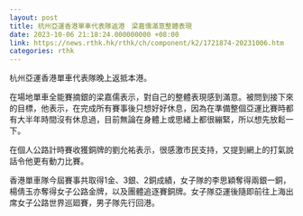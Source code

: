 ```yaml
---
layout: post
title: 杭州亞運香港單車代表隊返港　梁嘉儒滿意整體表現
date: 2023-10-06 21:18:24.000000000 +08:00
link: https://news.rthk.hk/rthk/ch/component/k2/1721874-20231006.htm
categories: rthk
---
```


杭州亞運香港單車代表隊晚上返抵本港。

在場地單車全能賽摘銀的梁嘉儒表示，對自己的整體表現感到滿意。被問到接下來的目標，他表示，在完成所有賽事後只想好好休息，因為在準備整個亞運比賽時都有大半年時間沒有休息過，目前無論在身體上或思緒上都很繃緊，所以想先放鬆一下。

在個人公路計時賽收獲銅牌的劉允祐表示，很感激市民支持，又提到網上的打氣說話令他更有動力比賽。

香港單車隊今屆賽事共取得1金、3銀、2銅成績，女子隊的李思穎奪得兩銀一銅，楊倩玉亦奪得女子公路金牌，以及團體追逐賽銅牌。女子隊亞運後隨即前往上海出席女子公路世界巡廻賽，男子隊先行回港。
